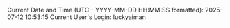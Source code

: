 Current Date and Time (UTC - YYYY-MM-DD HH:MM:SS formatted): 2025-07-12 10:53:15
Current User's Login: luckyaiman
